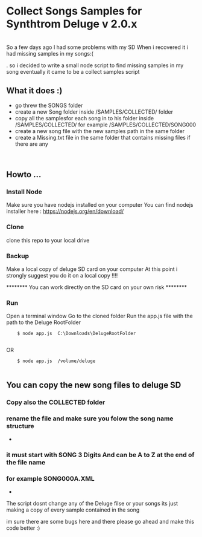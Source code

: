 # Collect Songs Samples for Synthtrom Deluge v 2.0.x 

<br>
So a few days ago I had some problems with my SD 
When i recovered it i had missing samples in my songs:( 

. so i decided to write a small node script to find missing samples in my song 
eventually it came to be a collect samples script 

## What it does :)
*   go threw the SONGS folder 
*   create a new Song folder inside /SAMPLES/COLLECTED/ folder
*   copy all the samplesfor each song in to his folder inside /SAMPLES/COLLECTED/ for example /SAMPLES/COLLECTED/SONG000
*   create a new song file with the new samples path in the same folder 
*   create a Missing.txt file in the same folder that contains missing files if there are any 

<br>

## Howto ... 

### Install Node 
Make sure you have nodejs installed on your computer 
You can find nodejs installer here : https://nodejs.org/en/download/

### Clone  
clone this repo to your local drive 

### Backup
Make a local copy of deluge SD card on your computer
At this point i strongly suggest you do it on a local copy !!!!

******** You can work directly on the SD card on your own risk ********

### Run
Open a terminal window 
Go to the cloned folder 
Run the app.js file with the path to the  Deluge RootFolder  
```{r, engine='bash', count_lines}
    $ node app.js  C:\Downloads\DelugeRootFolder
   
```

OR

```{r, engine='bash', count_lines}
    $ node app.js  /volume/deluge
   
```


## You can copy the new song files to deluge SD 
### Copy also the COLLECTED folder 
### rename the file and make sure you folow the song name structure 
*
### it must start with SONG 3 Digits And can be A to Z at the end of the file name 
### for example SONG000A.XML 
*

The script dosnt change any of the Deluge filse or your songs 
its just making a copy of every sample contained in the song 

im sure there are some bugs here and there 
please go ahead and make this code better :) 
